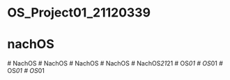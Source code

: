 ﻿# OS_Project01_21120339
# nachOS
#   N a c h O S  
 #   N a c h O S  
 #   N a c h O S  
 #   N a c h O S  
 #   N a c h O S _ 2 1 _ 2 1  
 #   O S _ 0 1  
 #   O S _ 0 1  
 #   O S _ 0 1  
 #   O S _ 0 1  
 